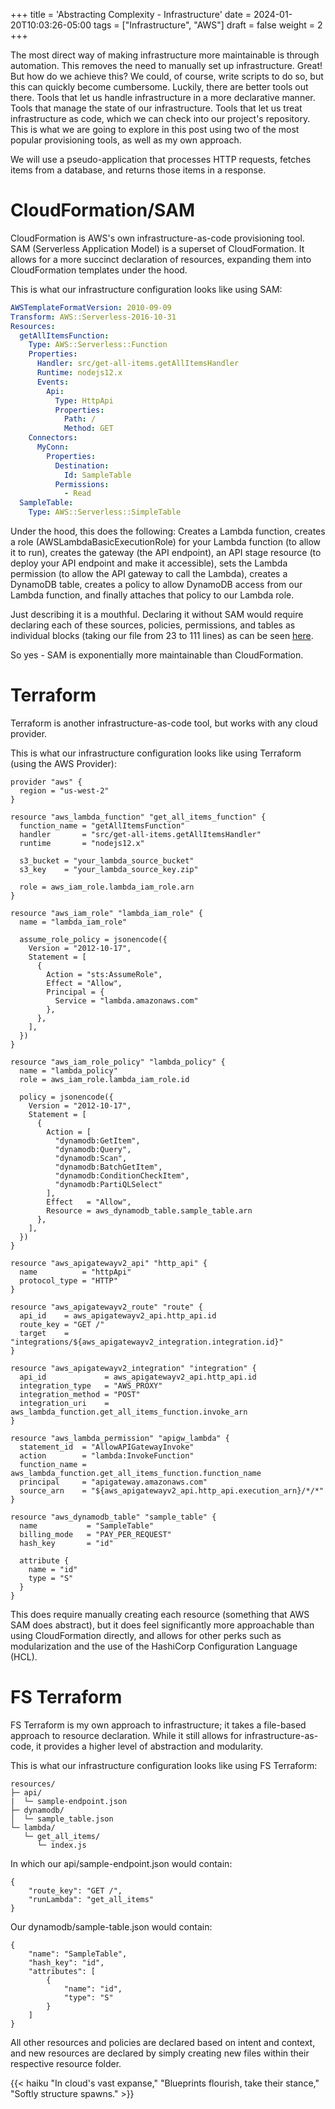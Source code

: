 +++
title = 'Abstracting Complexity - Infrastructure'
date = 2024-01-20T10:03:26-05:00
tags = ["Infrastructure", "AWS"]
draft = false
weight = 2
+++

The most direct way of making infrastructure more maintainable is through automation. This removes the need to manually set up infrastructure. Great! But how do we achieve this? We could, of course, write scripts to do so, but this can quickly become cumbersome. Luckily, there are better tools out there. Tools that let us handle infrastructure in a more declarative manner. Tools that manage the state of our infrastructure. Tools that let us treat infrastructure as code, which we can check into our project's repository. This is what we are going to explore in this post using two of the most popular provisioning tools, as well as my own approach. 

We will use a pseudo-application that processes HTTP requests, fetches items from a database, and returns those items in a response.

# CloudFormation/SAM
CloudFormation is AWS's own infrastructure-as-code provisioning tool. SAM (Serverless Application Model) is a superset of CloudFormation. It allows for a more succinct declaration of resources, expanding them into CloudFormation templates under the hood.

This is what our infrastructure configuration looks like using SAM:

```yml
AWSTemplateFormatVersion: 2010-09-09
Transform: AWS::Serverless-2016-10-31
Resources:
  getAllItemsFunction:
    Type: AWS::Serverless::Function
    Properties:
      Handler: src/get-all-items.getAllItemsHandler
      Runtime: nodejs12.x
      Events:
        Api:
          Type: HttpApi
          Properties:
            Path: /
            Method: GET
    Connectors:
      MyConn:
        Properties:
          Destination:
            Id: SampleTable
          Permissions:
            - Read
  SampleTable:
    Type: AWS::Serverless::SimpleTable
```
Under the hood, this does the following: Creates a Lambda function, creates a role (AWSLambdaBasicExecutionRole) for your Lambda function (to allow it to run), creates the gateway (the API endpoint), an API stage resource (to deploy your API endpoint and make it accessible), sets the Lambda permission (to allow the API gateway to call the Lambda), creates a DynamoDB table, creates a policy to allow DynamoDB access from our Lambda function, and finally attaches that policy to our Lambda role.

Just describing it is a mouthful. Declaring it without SAM would require declaring each of these sources, policies, permissions, and  tables as individual blocks (taking our file from 23 to 111 lines) as can be seen [here](https://gist.github.com/onajourney/e1aab0150c06dd7bb6f28318767063f6).

So yes - SAM is exponentially more maintainable than CloudFormation.

# Terraform
Terraform is another infrastructure-as-code tool, but works with any cloud provider.

This is what our infrastructure configuration looks like using Terraform (using the AWS Provider):

```hcl
provider "aws" {
  region = "us-west-2"
}

resource "aws_lambda_function" "get_all_items_function" {
  function_name = "getAllItemsFunction"
  handler       = "src/get-all-items.getAllItemsHandler"
  runtime       = "nodejs12.x"

  s3_bucket = "your_lambda_source_bucket"
  s3_key    = "your_lambda_source_key.zip"

  role = aws_iam_role.lambda_iam_role.arn
}

resource "aws_iam_role" "lambda_iam_role" {
  name = "lambda_iam_role"

  assume_role_policy = jsonencode({
    Version = "2012-10-17",
    Statement = [
      {
        Action = "sts:AssumeRole",
        Effect = "Allow",
        Principal = {
          Service = "lambda.amazonaws.com"
        },
      },
    ],
  })
}

resource "aws_iam_role_policy" "lambda_policy" {
  name = "lambda_policy"
  role = aws_iam_role.lambda_iam_role.id

  policy = jsonencode({
    Version = "2012-10-17",
    Statement = [
      {
        Action = [
          "dynamodb:GetItem",
          "dynamodb:Query",
          "dynamodb:Scan",
          "dynamodb:BatchGetItem",
          "dynamodb:ConditionCheckItem",
          "dynamodb:PartiQLSelect"
        ],
        Effect   = "Allow",
        Resource = aws_dynamodb_table.sample_table.arn
      },
    ],
  })
}

resource "aws_apigatewayv2_api" "http_api" {
  name          = "httpApi"
  protocol_type = "HTTP"
}

resource "aws_apigatewayv2_route" "route" {
  api_id    = aws_apigatewayv2_api.http_api.id
  route_key = "GET /"
  target    = "integrations/${aws_apigatewayv2_integration.integration.id}"
}

resource "aws_apigatewayv2_integration" "integration" {
  api_id             = aws_apigatewayv2_api.http_api.id
  integration_type   = "AWS_PROXY"
  integration_method = "POST"
  integration_uri    = aws_lambda_function.get_all_items_function.invoke_arn
}

resource "aws_lambda_permission" "apigw_lambda" {
  statement_id  = "AllowAPIGatewayInvoke"
  action        = "lambda:InvokeFunction"
  function_name = aws_lambda_function.get_all_items_function.function_name
  principal     = "apigateway.amazonaws.com"
  source_arn    = "${aws_apigatewayv2_api.http_api.execution_arn}/*/*"
}

resource "aws_dynamodb_table" "sample_table" {
  name           = "SampleTable"
  billing_mode   = "PAY_PER_REQUEST"
  hash_key       = "id"

  attribute {
    name = "id"
    type = "S"
  }
}

```

This does require manually creating each resource (something that AWS SAM does abstract), but it does feel significantly more approachable than using CloudFormation directly, and allows for other perks such as modularization and the use of the HashiCorp Configuration Language (HCL).

# FS Terraform
FS Terraform is my own approach to infrastructure; it takes a file-based approach to resource declaration. While it still allows for infrastructure-as-code, it provides a higher level of abstraction and modularity.

This is what our infrastructure configuration looks like using FS Terraform:
```
resources/
├─ api/
|  └─ sample-endpoint.json
├─ dynamodb/
│  └─ sample_table.json
└─ lambda/
   └─ get_all_items/
      └─ index.js
```

In which our api/sample-endpoint.json would contain:

```
{
    "route_key": "GET /",
    "runLambda": "get_all_items"
}
```

Our dynamodb/sample-table.json would contain:

```
{
    "name": "SampleTable",
    "hash_key": "id",
    "attributes": [
        {
            "name": "id",
            "type": "S"
        }
    ]
}
```

All other resources and policies are declared based on intent and context, and new resources are declared by simply creating new files within their respective resource folder.

{{< haiku "In cloud's vast expanse," "Blueprints flourish, take their stance," "Softly structure spawns." >}}
